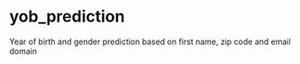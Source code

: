 # yob_prediction
Year of birth and gender prediction based on first name, zip code and email domain
